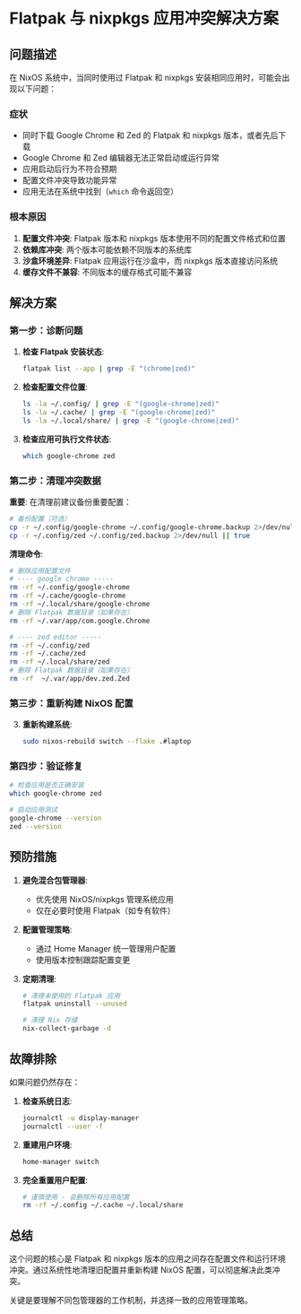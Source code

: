 # Flatpak 与 nixpkgs 应用冲突解决方案

## 问题描述

在 NixOS 系统中，当同时使用过 Flatpak 和 nixpkgs 安装相同应用时，可能会出现以下问题：

### 症状
- 同时下载 Google Chrome 和 Zed 的 Flatpak 和 nixpkgs 版本，或者先后下载
- Google Chrome 和 Zed 编辑器无法正常启动或运行异常
- 应用启动后行为不符合预期
- 配置文件冲突导致功能异常
- 应用无法在系统中找到（`which` 命令返回空）

### 根本原因
1. **配置文件冲突**: Flatpak 版本和 nixpkgs 版本使用不同的配置文件格式和位置
2. **依赖库冲突**: 两个版本可能依赖不同版本的系统库
3. **沙盒环境差异**: Flatpak 应用运行在沙盒中，而 nixpkgs 版本直接访问系统
4. **缓存文件不兼容**: 不同版本的缓存格式可能不兼容

## 解决方案

### 第一步：诊断问题

1. **检查 Flatpak 安装状态**:
   ```bash
   flatpak list --app | grep -E "(chrome|zed)"
   ```

2. **检查配置文件位置**:
   ```bash
   ls -la ~/.config/ | grep -E "(google-chrome|zed)"
   ls -la ~/.cache/ | grep -E "(google-chrome|zed)"
   ls -la ~/.local/share/ | grep -E "(google-chrome|zed)"
   ```

3. **检查应用可执行文件状态**:
   ```bash
   which google-chrome zed
   ```

### 第二步：清理冲突数据

**重要**: 在清理前建议备份重要配置：
```bash
# 备份配置（可选）
cp -r ~/.config/google-chrome ~/.config/google-chrome.backup 2>/dev/null || true
cp -r ~/.config/zed ~/.config/zed.backup 2>/dev/null || true
```

**清理命令**:
```bash
# 删除应用配置文件
# ---- google chrome -----
rm -rf ~/.config/google-chrome
rm -rf ~/.cache/google-chrome 
rm -rf ~/.local/share/google-chrome
# 删除 Flatpak 数据目录（如果存在）
rm -rf ~/.var/app/com.google.Chrome

# ---- zed editor -----
rm -rf ~/.config/zed 
rm -rf ~/.cache/zed 
rm -rf ~/.local/share/zed
# 删除 Flatpak 数据目录（如果存在）
rm -rf  ~/.var/app/dev.zed.Zed
```

### 第三步：重新构建 NixOS 配置
3. **重新构建系统**:
   ```bash
   sudo nixos-rebuild switch --flake .#laptop
   ```

### 第四步：验证修复

```bash
# 检查应用是否正确安装
which google-chrome zed

# 启动应用测试
google-chrome --version
zed --version
```

## 预防措施

1. **避免混合包管理器**: 
   - 优先使用 NixOS/nixpkgs 管理系统应用
   - 仅在必要时使用 Flatpak（如专有软件）

2. **配置管理策略**:
   - 通过 Home Manager 统一管理用户配置
   - 使用版本控制跟踪配置变更

3. **定期清理**:
   ```bash
   # 清理未使用的 Flatpak 应用
   flatpak uninstall --unused
   
   # 清理 Nix 存储
   nix-collect-garbage -d
   ```

## 故障排除

如果问题仍然存在：

1. **检查系统日志**:
   ```bash
   journalctl -u display-manager
   journalctl --user -f
   ```

2. **重建用户环境**:
   ```bash
   home-manager switch
   ```

3. **完全重置用户配置**:
   ```bash
   # 谨慎使用 - 会删除所有应用配置
   rm -rf ~/.config ~/.cache ~/.local/share
   ```

## 总结

这个问题的核心是 Flatpak 和 nixpkgs 版本的应用之间存在配置文件和运行环境冲突。通过系统性地清理旧配置并重新构建 NixOS 配置，可以彻底解决此类冲突。

关键是要理解不同包管理器的工作机制，并选择一致的应用管理策略。
